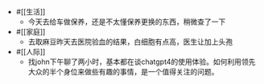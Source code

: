 - #[[生活]]
    - 今天去给车做保养，还是不太懂保养更换的东西，稍微查了一下
- #[[家庭]]
    - 去取麻豆昨天去医院验血的结果，白细胞有点高，医生让加上头孢
- #[[人际]]
    - 找john下午聊了两小时，基本都在谈chatgpt4的使用体验。如何利用领先大众的半个身位来做些有趣的事情，是一个值得关注的问题。
